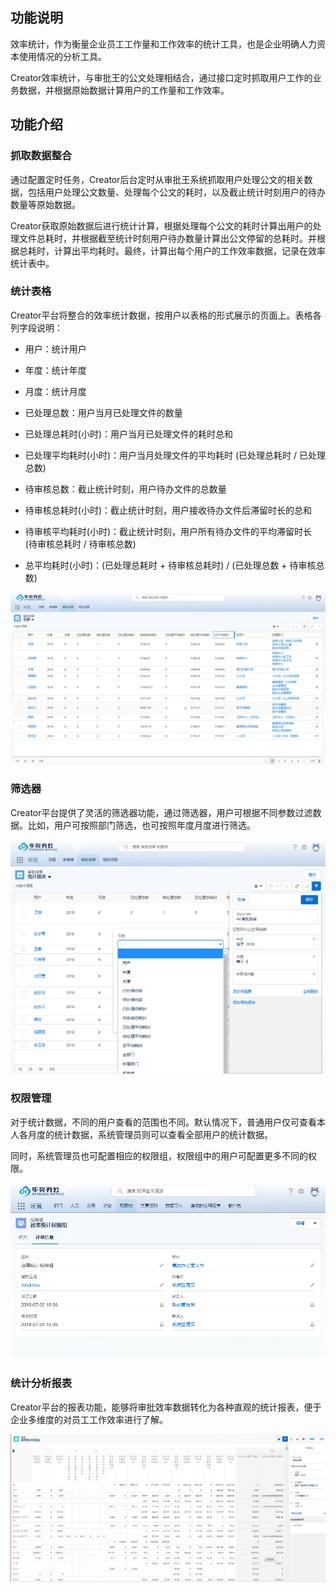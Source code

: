 ## 功能说明

效率统计，作为衡量企业员工工作量和工作效率的统计工具，也是企业明确人力资本使用情况的分析工具。

Creator效率统计，与审批王的公文处理相结合，通过接口定时抓取用户工作的业务数据，并根据原始数据计算用户的工作量和工作效率。

## 功能介绍

### 抓取数据整合

通过配置定时任务，Creator后台定时从审批王系统抓取用户处理公文的相关数据，包括用户处理公文数量、处理每个公文的耗时，以及截止统计时刻用户的待办数量等原始数据。

Creator获取原始数据后进行统计计算，根据处理每个公文的耗时计算出用户的处理文件总耗时，并根据截至统计时刻用户待办数量计算出公文停留的总耗时。并根据总耗时，计算出平均耗时。最终，计算出每个用户的工作效率数据，记录在效率统计表中。

### 统计表格

Creator平台将整合的效率统计数据，按用户以表格的形式展示的页面上。表格各列字段说明：

 - 用户：统计用户

 - 年度：统计年度

 - 月度：统计月度

 - 已处理总数：用户当月已处理文件的数量

 - 已处理总耗时(小时)：用户当月已处理文件的耗时总和

 - 已处理平均耗时(小时)：用户当月处理文件的平均耗时 (已处理总耗时 / 已处理总数)

 - 待审核总数：截止统计时刻，用户待办文件的总数量

 - 待审核总耗时(小时)：截止统计时刻，用户接收待办文件后滞留时长的总和

 - 待审核平均耗时(小时)：截止统计时刻，用户所有待办文件的平均滞留时长 (待审核总耗时 / 待审核总数)
 
 - 总平均耗时(小时)：(已处理总耗时 + 待审核总耗时) / (已处理总数 + 待审核总数)

![](images/stat1.png)

### 筛选器

Creator平台提供了灵活的筛选器功能，通过筛选器，用户可根据不同参数过滤数据。比如，用户可按照部门筛选，也可按照年度月度进行筛选。

![](images/stat3.png)

### 权限管理

对于统计数据，不同的用户查看的范围也不同。默认情况下，普通用户仅可查看本人各月度的统计数据，系统管理员则可以查看全部用户的统计数据。

同时，系统管理员也可配置相应的权限组，权限组中的用户可配置更多不同的权限。

![](images/stat2.png)

### 统计分析报表

Creator平台的报表功能，能够将审批效率数据转化为各种直观的统计报表，便于企业多维度的对员工工作效率进行了解。

![](images/stat4.png)